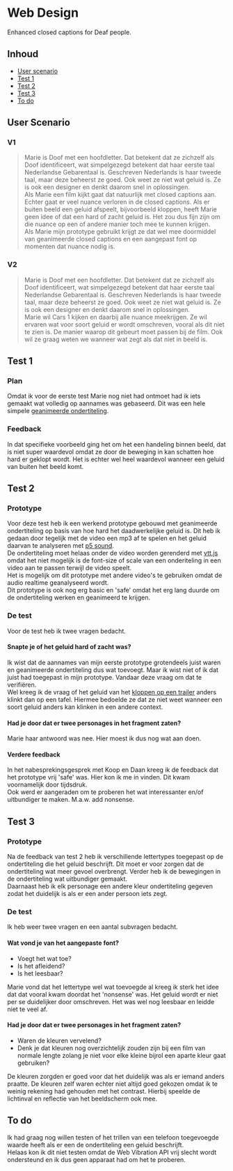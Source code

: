 # Web Design
Enhanced closed captions for Deaf people.

## Inhoud
* [User scenario](#user-scenario)
* [Test 1](#test-1)
* [Test 2](#test-2)
* [Test 3](#test-3)
* [To do](#to-do)

## User Scenario
### V1
> Marie is Doof met een hoofdletter. Dat betekent dat ze zichzelf als Doof identificeert, wat simpelgezegd betekent dat haar eerste taal Nederlandse Gebarentaal is. Geschreven Nederlands is haar tweede taal, maar deze beheerst ze goed. Ook weet ze niet wat geluid is. Ze is ook een designer en denkt daarom snel in oplossingen.  
Als Marie een film kijkt gaat dat natuurlijk met closed captions aan. Echter gaat er veel nuance verloren in de closed captions. Als er buiten beeld een geluid afspeelt, bijvoorbeeld kloppen, heeft Marie geen idee of dat een hard of zacht geluid is. Het zou dus fijn zijn om die nuance op een of andere manier toch mee te kunnen krijgen.  
Als Marie mijn prototype gebruikt krijgt ze dat wel mee doormiddel van geanimeerde closed captions en een aangepast font op momenten dat nuance nodig is.

### V2
> Marie is Doof met een hoofdletter. Dat betekent dat ze zichzelf als Doof identificeert, wat simpelgezegd betekent dat haar eerste taal Nederlandse Gebarentaal is. Geschreven Nederlands is haar tweede taal, maar deze beheerst ze goed. Ook weet ze niet wat geluid is. Ze is ook een designer en denkt daarom snel in oplossingen.  
Marie wil Cars 1 kijken en daarbij alle nuance meekrijgen. Ze wil ervaren wat voor soort geluid er wordt omschreven, vooral als dit niet te zien is. De manier waarop dit gebeurt moet passen bij de film. Ook wil ze graag weten we wanneer wat zegt als dat niet in beeld is. 

## Test 1
### Plan
Omdat ik voor de eerste test Marie nog niet had ontmoet had ik iets gemaakt wat volledig op aannames was gebaseerd. Dit was een hele simpele [geanimeerde ondertiteling](closed_caption_knocking.mp4).  

### Feedback
In dat specifieke voorbeeld ging het om het een handeling binnen beeld, dat is niet super waardevol omdat ze door de beweging in kan schatten hoe hard er geklopt wordt. Het is echter wel heel waardevol wanneer een geluid van buiten het beeld komt.

## Test 2
### Prototype
Voor deze test heb ik een werkend prototype gebouwd met geanimeerde ondertiteling op basis van hoe hard het daadwerkelijke geluid is. Dit heb ik gedaan door tegelijk met de video een mp3 af te spelen en het geluid daarvan te analyseren met [p5 sound](https://p5js.org/reference/#/libraries/p5.sound).  
De ondertiteling moet helaas onder de video worden gerenderd met [vtt.js](https://github.com/mozilla/vtt.js) omdat het niet mogelijk is de font-size of scale van een onderiteling in een video aan te passen terwijl de video speelt.  
Het is mogelijk om dit prototype met andere video's te gebruiken omdat de audio realtime geanalyseerd wordt.  
Dit prototype is ook nog erg basic en 'safe' omdat het erg lang duurde om de ondertiteling werken en geanimeerd te krijgen.

### De test
Voor de test heb ik twee vragen bedacht.

#### Snapte je of het geluid hard of zacht was?
Ik wist dat de aannames van mijn eerste prototype grotendeels juist waren en geanimeerde ondertiteling dus wat toevoegt. Maar ik wist niet of ik dat juist had toegepast in mijn prototype. Vandaar deze vraag om dat te verifiëren.  
Wel kreeg ik de vraag of het geluid van het [kloppen op een trailer](assets/subtitles/cars_nl.vtt) anders klinkt dan op een tafel. Hiermee bedoelde ze dat ze niet weet wanneer een soort geluid anders kan klinken in een andere context.

#### Had je door dat er twee personages in het fragment zaten?
Marie haar antwoord was nee. Hier moest ik dus nog wat aan doen.

#### Verdere feedback
In het nabesprekingsgesprek met Koop en Daan kreeg ik de feedback dat het prototype vrij 'safe' was. Hier kon ik me in vinden. Dit kwam voornamelijk door tijdsdruk.  
Ook werd er aangeraden om te proberen het wat interessanter en/of uitbundiger te maken. M.a.w. add nonsense.

## Test 3
### Prototype
Na de feedback van test 2 heb ik verschillende lettertypes toegepast op de ondertiteling die het geluid beschrijft. Dit moet er voor zorgen dat de ondertiteling wat meer gevoel overbrengt. Verder heb ik de bewegingen in de ondertiteling wat uitbundiger gemaakt.   
Daarnaast heb ik elk personage een andere kleur ondertiteling gegeven zodat het duidelijk is als er een ander persoon iets zegt.

### De test
Ik heb weer twee vragen en een aantal subvragen bedacht.

#### Wat vond je van het aangepaste font?
* Voegt het wat toe?
* Is het afleidend?
* Is het leesbaar?

Marie vond dat het lettertype wel wat toevoegde al kreeg ik sterk het idee dat dat vooral kwam doordat het 'nonsense' was. Het geluid wordt er niet per se duidelijker door omschreven. Het was wel nog leesbaar en leidde niet te veel af.

#### Had je door dat er twee personages in het fragment zaten?
* Waren de kleuren vervelend?
* Denk je dat kleuren nog overzichtelijk zouden zijn bij een film van normale lengte zolang je niet voor elke kleine bijrol een aparte kleur gaat gebruiken?

De kleuren zorgden er goed voor dat het duidelijk was als er iemand anders praatte. De kleuren zelf waren echter niet altijd goed gekozen omdat ik te weinig rekening had gehouden met het contrast. Hierbij speelde de lichtinval en reflectie van het beeldscherm ook mee.

## To do
Ik had graag nog willen testen of het trillen van een telefoon toegevoegde waarde heeft als er een de ondertiteling een geluid beschrijft.  
Helaas kon ik dit niet testen omdat de Web Vibration API vrij slecht wordt ondersteund en ik dus geen apparaat had om het te proberen.
